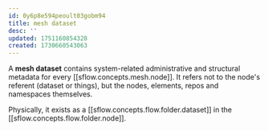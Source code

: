```yaml
---
id: 0y6p8e594peoult03gobm94
title: mesh dataset
desc: ''
updated: 1751160854328
created: 1730660543063
---
```


A **mesh dataset** contains system-related administrative and structural metadata for every [[sflow.concepts.mesh.node]]. It refers not to the node's referent (dataset or things), but the nodes, elements, repos and namespaces themselves.

Physically, it exists as a [[sflow.concepts.flow.folder.dataset]] in the [[sflow.concepts.flow.folder.node]].



